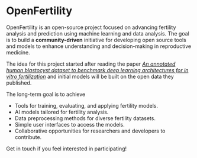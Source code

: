 # OpenFertility

OpenFertility is an open-source project focused on advancing fertility analysis and prediction using machine learning and data analysis. The goal is to build a __community-driven__ initiative for developing open source tools and models to enhance understanding and decision-making in reproductive medicine.

The idea for this project started after reading the paper [_An annotated human blastocyst dataset to benchmark deep learning architectures for in vitro fertilization_](https://www.nature.com/articles/s41597-023-02182-3) and initial models will be built on the open data they published.

The long-term goal is to achieve
- Tools for training, evaluating, and applying fertility models.
- AI models tailored for fertility analysis.
- Data preprocessing methods for diverse fertility datasets.
- Simple user interfaces to access the models.
- Collaborative opportunities for researchers and developers to contribute.

Get in touch if you feel interested in participating!
